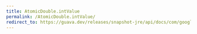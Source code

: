 ```yaml
---
title: AtomicDouble.intValue
permalink: /AtomicDouble.intValue/
redirect_to: https://guava.dev/releases/snapshot-jre/api/docs/com/google/common/util/concurrent/AtomicDouble.html#intValue--
---
```

